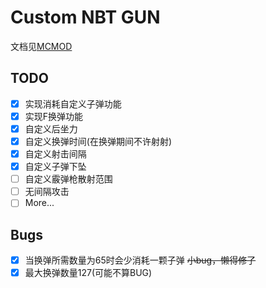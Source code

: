 # Custom NBT GUN

文档见[MCMOD](https://www.mcmod.cn/class/9127.html)

## TODO

- [x] 实现消耗自定义子弹功能
- [x] 实现F换弹功能
- [x] 自定义后坐力
- [x] 自定义换弹时间(在换弹期间不许射射)
- [x] 自定义射击间隔
- [x] 自定义子弹下坠
- [ ] 自定义霰弹枪散射范围
- [ ] 无间隔攻击
- [ ] More...

## Bugs

- [x] 当换弹所需数量为65时会少消耗一颗子弹 ~~小bug，懒得修了~~
- [x] 最大换弹数量127(可能不算BUG)